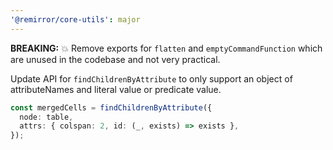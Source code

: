 ```yaml
---
'@remirror/core-utils': major
---
```


**BREAKING:** 💥 Remove exports for `flatten` and `emptyCommandFunction` which are unused in the codebase and not very practical.

Update API for `findChildrenByAttribute` to only support an object of attributeNames and literal value or predicate value.

```ts
const mergedCells = findChildrenByAttribute({
  node: table,
  attrs: { colspan: 2, id: (_, exists) => exists },
});
```
